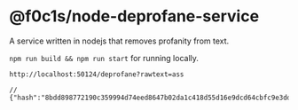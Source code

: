# @f0c1s/node-deprofane-service

A service written in nodejs that removes profanity from text.

`npm run build && npm run start` for running locally.

```
http://localhost:50124/deprofane?rawtext=ass

// {"hash":"8bdd898772190c359994d74eed8647b02da1c418d55d16e9dcd64cbfc9e3dd9d","deprofane":"\"***\"","ts":1617672072777}
```
